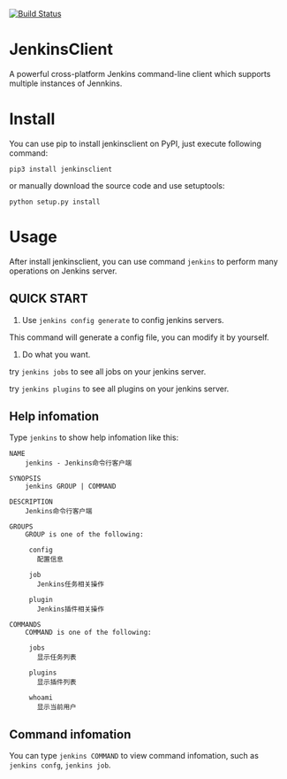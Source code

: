 [![Build Status](https://img.shields.io/travis/com/hummerstudio/jenkinsclient/master?logo=travis)](https://travis-ci.com/hummerstudio/jenkinsclient)

# JenkinsClient

A powerful cross-platform Jenkins command-line client which supports multiple instances of Jennkins.

# Install

You can use pip to install jenkinsclient on PyPI, just execute following command:

`pip3 install jenkinsclient`

or manually download the source code and use setuptools:

`python setup.py install`

# Usage

After install jenkinsclient, you can use command `jenkins` to perform many operations on Jenkins server.

## QUICK START

1. Use `jenkins config generate` to config jenkins servers.

This command will generate a config file, you can modify it by yourself.

1. Do what you want.

try `jenkins jobs` to see all jobs on your jenkins server.

try `jenkins plugins` to see all plugins on your jenkins server.

## Help infomation

Type `jenkins` to show help infomation like this:

```
NAME
    jenkins - Jenkins命令行客户端

SYNOPSIS
    jenkins GROUP | COMMAND

DESCRIPTION
    Jenkins命令行客户端

GROUPS
    GROUP is one of the following:

     config
       配置信息

     job
       Jenkins任务相关操作

     plugin
       Jenkins插件相关操作

COMMANDS
    COMMAND is one of the following:

     jobs
       显示任务列表

     plugins
       显示插件列表

     whoami
       显示当前用户
```

## Command infomation

You can type `jenkins COMMAND` to view command infomation, such as `jenkins confg`, `jenkins job`.

